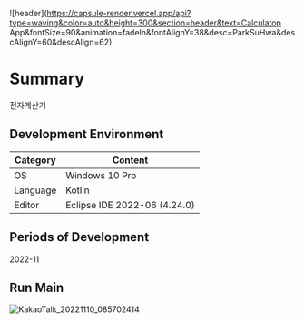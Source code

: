![header](https://capsule-render.vercel.app/api?type=waving&color=auto&height=300&section=header&text=Calculatop App&fontSize=90&animation=fadeIn&fontAlignY=38&desc=ParkSuHwa&descAlignY=60&descAlign=62)

# Summary
전자계산기

## Development Environment
| Category | Content |
| --- | --- |
| OS | Windows 10 Pro |
| Language | Kotlin |
| Editor | Eclipse IDE 2022-06 (4.24.0) |

## Periods of Development
2022-11

## Run Main
![KakaoTalk_20221110_085702414](https://user-images.githubusercontent.com/115531871/200967514-2d9750fb-3ee6-4fe1-87c7-83506cba1b8e.gif)
